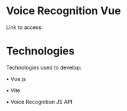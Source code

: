 # Voice Recognition Vue



Link to access: 

# Technologies

Technologies used to develop:

• Vue.js

• Vite

• Voice Recognition JS API
